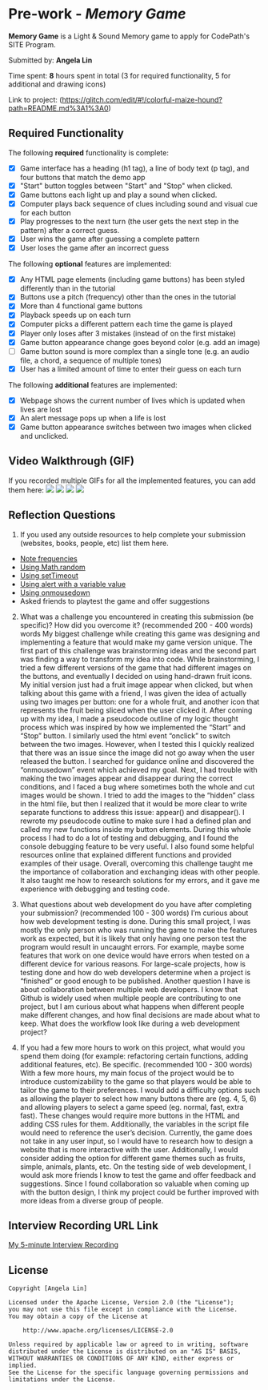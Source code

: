 # Pre-work - *Memory Game*

**Memory Game** is a Light & Sound Memory game to apply for CodePath's SITE Program. 

Submitted by: **Angela Lin**

Time spent: **8** hours spent in total (3 for required functionality, 5 for additional and drawing icons)

Link to project: (https://glitch.com/edit/#!/colorful-maize-hound?path=README.md%3A1%3A0)

## Required Functionality

The following **required** functionality is complete:

* [X] Game interface has a heading (h1 tag), a line of body text (p tag), and four buttons that match the demo app
* [X] "Start" button toggles between "Start" and "Stop" when clicked. 
* [X] Game buttons each light up and play a sound when clicked. 
* [X] Computer plays back sequence of clues including sound and visual cue for each button
* [X] Play progresses to the next turn (the user gets the next step in the pattern) after a correct guess. 
* [X] User wins the game after guessing a complete pattern
* [X] User loses the game after an incorrect guess

The following **optional** features are implemented:

* [X] Any HTML page elements (including game buttons) has been styled differently than in the tutorial
* [X] Buttons use a pitch (frequency) other than the ones in the tutorial
* [X] More than 4 functional game buttons
* [X] Playback speeds up on each turn
* [X] Computer picks a different pattern each time the game is played
* [X] Player only loses after 3 mistakes (instead of on the first mistake)
* [X] Game button appearance change goes beyond color (e.g. add an image)
* [ ] Game button sound is more complex than a single tone (e.g. an audio file, a chord, a sequence of multiple tones)
* [X] User has a limited amount of time to enter their guess on each turn

The following **additional** features are implemented:

- [X] Webpage shows the current number of lives which is updated when lives are lost
- [X] An alert message pops up when a life is lost
- [X] Game button appearance switches between two images when clicked and unclicked.

## Video Walkthrough (GIF)

If you recorded multiple GIFs for all the implemented features, you can add them here:
![](https://media.giphy.com/media/aVEDv5zaETWXgouOTX/giphy.gif)
![](https://media.giphy.com/media/0l7eKPnUI05xx8Jrpg/giphy.gif)
![](gif3-link-here)
![](gif4-link-here)

## Reflection Questions
1. If you used any outside resources to help complete your submission (websites, books, people, etc) list them here. 
- [Note frequencies](https://pages.mtu.edu/~suits/notefreqs.html)
- [Using Math.random](https://developer.mozilla.org/en-US/docs/web/javascript/reference/global_objects/math/random)
- [Using setTimeout](https://www.w3schools.com/jsref/met_win_settimeout.asp)
- [Using alert with a variable value](https://stackoverflow.com/questions/2983288/alert-a-variable-value)
- [Using onmousedown](https://www.w3schools.com/jsref/event_onmousedown.asp)
- Asked friends to playtest the game and offer suggestions

2. What was a challenge you encountered in creating this submission (be specific)? How did you overcome it? (recommended 200 - 400 words) 
words
My biggest challenge while creating this game was designing and implementing a feature that would make my game version unique. The first part of this challenge was brainstorming ideas and the second part was finding a way to transform my idea into code. While brainstorming, I tried a few different versions of the game that had different images on the buttons, and eventually I decided on using hand-drawn fruit icons. My initial version just had a fruit image appear when clicked, but when talking about this game with a friend, I was given the idea of actually using two images per button: one for a whole fruit, and another icon that represents the fruit being sliced when the user clicked it. 
After coming up with my idea, I made a pseudocode outline of my logic thought process which was inspired by how we implemented the “Start” and “Stop” button. I similarly used the html event “onclick” to switch between the two images. However, when I tested this I quickly realized that there was an issue since the image did not go away when the user released the button. I searched for guidance online and discovered the “onmousedown” event which achieved my goal. Next, I had trouble with making the two images appear and disappear during the correct conditions, and I faced a bug where sometimes both the whole and cut images would be shown. I tried to add the images to the “hidden” class in the html file, but then I realized that it would be more clear to write separate functions to address this issue: appear() and disappear(). I rewrote my pseudocode outline to make sure I had a defined plan and called my new functions inside my button elements. During this whole process I had to do a lot of testing and debugging, and I found the console debugging feature to be very useful. I also found some helpful resources online that explained different functions and provided examples of their usage. 
Overall, overcoming this challenge taught me the importance of collaboration and exchanging ideas with other people. It also taught me how to research solutions for my errors, and it gave me experience with debugging and testing code. 

3. What questions about web development do you have after completing your submission? (recommended 100 - 300 words) 
I’m curious about how web development testing is done. During this small project, I was mostly the only person who was running the game to make the features work as expected, but it is likely that only having one person test the program would result in uncaught errors. For example, maybe some features that work on one device would have errors when tested on a different device for various reasons. For large-scale projects, how is testing done and how do web developers determine when a project is “finished” or good enough to be published.
Another question I have is about collaboration between multiple web developers. I know that Github is widely used when multiple people are contributing to one project, but I am curious about what happens when different people make different changes, and how final decisions are made about what to keep. What does the workflow look like during a web development project? 


4. If you had a few more hours to work on this project, what would you spend them doing (for example: refactoring certain functions, adding additional features, etc). Be specific. (recommended 100 - 300 words) 
With a few more hours, my main focus of the project would be to introduce customizability to the game so that players would be able to tailor the game to their preferences. 
I would add a difficulty options such as allowing the player to select how many buttons there are (eg. 4, 5, 6) and allowing players to select a game speed (eg. normal, fast, extra fast). These changes would require more buttons in the HTML and adding CSS rules for them. Additionally, the variables in the script file would need to reference the user’s decision. Currently, the game does not take in any user input, so I would have to research how to design a website that is more interactive with the user. Additionally, I would consider adding the option for different game themes such as fruits, simple, animals, plants, etc. 
On the testing side of web development, I would ask more friends I know to test the game and offer feedback and suggestions. Since I found collaboration so valuable when coming up with the button design, I think my project could be further improved with more ideas from a diverse group of people. 




## Interview Recording URL Link

[My 5-minute Interview Recording](https://berkeley.zoom.us/rec/share/CnRL6qj-h-qfc1Fm_SJKgOSC9aSfi6LB0svKTg4xAxjuqgJ-NAUX3zFv8aCOvhc.8nXl5A5hS_GyqoD2?startTime=1648872881000)


## License

    Copyright [Angela Lin]

    Licensed under the Apache License, Version 2.0 (the "License");
    you may not use this file except in compliance with the License.
    You may obtain a copy of the License at

        http://www.apache.org/licenses/LICENSE-2.0

    Unless required by applicable law or agreed to in writing, software
    distributed under the License is distributed on an "AS IS" BASIS,
    WITHOUT WARRANTIES OR CONDITIONS OF ANY KIND, either express or implied.
    See the License for the specific language governing permissions and
    limitations under the License.
